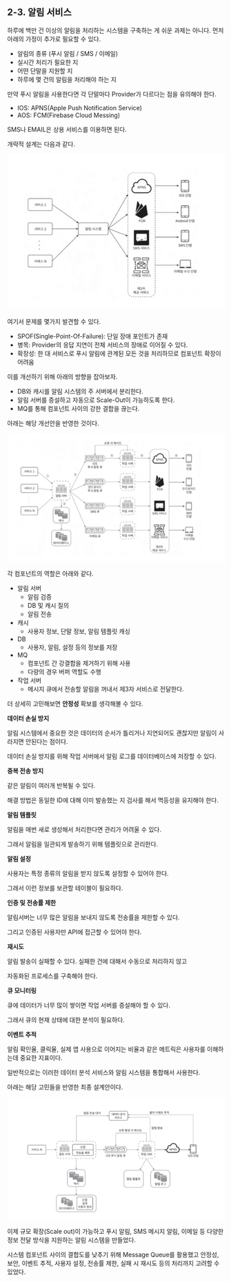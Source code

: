 ## 2-3. 알림 서비스

하루에 백만 건 이상의 알림을 처리하는 시스템을 구축하는 게 쉬운 과제는 아니다. 먼저 아래의 가정이 추가로 필요할 수 있다.
- 알림의 종류 (푸시 알림 / SMS / 이메일)
- 실시간 처리가 필요한 지
- 어떤 단말을 지원할 지
- 하루에 몇 건의 알림을 처리해야 하는 지

만약 푸시 알림을 사용한다면 각 단말마다 Provider가 다르다는 점을 유의해야 한다.
- IOS: APNS(Apple Push Notification Service)
- AOS: FCM(Firebase Cloud Messing)

SMS나 EMAIL은 상용 서비스를 이용하면 된다.

개략적 설계는 다음과 같다.

![img_5.png](img_5.png)

여기서 문제를 몇가지 발견할 수 있다.
- SPOF(Single-Point-Of-Failure): 단일 장애 포인트가 존재
- 병목: Provider의 응답 지연이 전체 서비스의 장애로 이어질 수 있다.
- 확장성: 한 대 서비스로 푸시 알림에 관계된 모든 것을 처리하므로 컴포넌트 확장이 어려움

이를 개선하기 위해 아래의 방향을 잡아보자.
- DB와 캐시를 알림 시스템의 주 서버에서 분리한다.
- 알림 서버를 증설하고 자동으로 Scale-Out이 가능하도록 한다.
- MQ를 통해 컴포넌트 사이의 강한 결합을 끊는다.

아래는 해당 개선안을 반영한 것이다.

![img_3.png](img_3.png)

각 컴포넌트의 역할은 아래와 같다.
- 알림 서버
    - 알림 검증
    - DB 및 캐시 질의
    - 알림 전송
- 캐시
    - 사용자 정보, 단말 정보, 알림 템플릿 캐싱
- DB
    - 사용자, 알림, 설정 등의 정보를 저장
- MQ
    - 컴포넌트 간 강결합을 제거하기 위해 사용
    - 다량의 경우 버퍼 역할도 수행
- 작업 서버
    - 메시지 큐에서 전송할 알림을 꺼내서 제3자 서비스로 전달한다.

더 상세히 고민해보면 **안정성** 확보를 생각해볼 수 있다.

**데이터 손실 방지**

알림 시스템에서 중요한 것은 데이터의 순서가 틀리거나 지연되어도 괜찮지만 알림이 사라지면 안된다는 점이다.

데이터 손실 방지를 위해 작업 서버에서 알림 로그를 데이터베이스에 저장할 수 있다.

**중복 전송 방지**

같은 알림이 여러개 반복될 수 있다.

해결 방법은 동일한 ID에 대해 이미 발송했는 지 검사를 해서 멱등성을 유지해야 한다.

**알림 템플릿**

알림을 매번 새로 생성해서 처리한다면 관리가 어려울 수 있다.

그래서 알림을 일관되게 발송하기 위해 템플릿으로 관리한다.

**알림 설정**

사용자는 특정 종류의 알림을 받지 않도록 설정할 수 있어야 한다.

그래서 이런 정보를 보관할 테이블이 필요하다.

**인증 및 전송률 제한**

알림서버는 너무 많은 알림을 보내지 않도록 전송률을 제한할 수 있다.

그리고 인증된 사용자만 API에 접근할 수 있어야 한다.

**재시도**

알림 발송이 실패할 수 있다. 실패한 건에 대해서 수동으로 처리하지 않고

자동화된 프로세스를 구축해야 한다.

**큐 모니터링**

큐에 데이터가 너무 많이 쌓이면 작업 서버를 증설해야 할 수 있다.

그래서 큐의 현재 상태에 대한 분석이 필요하다.

**이벤트 추적**

알림 확인율, 클릭율, 실제 앱 사용으로 이어지는 비율과 같은 메트릭은 사용자를 이해하는데 중요한 지표이다.

일반적으로는 이러한 데이터 분석 서비스와 알림 시스템을 통합해서 사용한다.

아래는 해당 고민들을 반영한 최종 설계안이다.

![img_4.png](img_4.png)

이제 규모 확장(Scale out)이 가능하고 푸시 알림, SMS 메시지 알림, 이메일 등 다양한 정보 전달 방식을 지원하는 알림 시스템을 만들었다.

시스템 컴포넌트 사이의 결합도를 낮추기 위해 Message Queue를 활용했고 안정성, 보안, 이벤트 추적, 사용자 설정, 전송률 제한, 실패 시 재시도 등의 처리까지 고려할 수 있었다.
